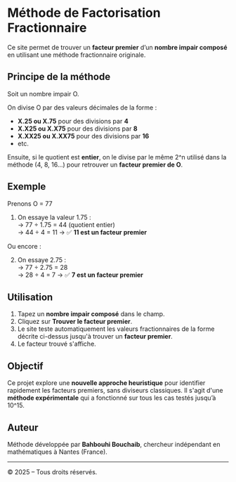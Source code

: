 # Méthode de Factorisation Fractionnaire

Ce site permet de trouver un **facteur premier** d’un **nombre impair composé** en utilisant une méthode fractionnaire originale.

## Principe de la méthode

Soit un nombre impair O.

On divise O par des valeurs décimales de la forme :

- **X.25 ou X.75** pour des divisions par **4**
- **X.X25 ou X.X75** pour des divisions par **8**
- **X.XX25 ou X.XX75** pour des divisions par **16**
- etc.

Ensuite, si le quotient est **entier**, on le divise par le même 2^n utilisé dans la méthode (4, 8, 16…) pour retrouver un **facteur premier de O**.

## Exemple

Prenons O = 77

1. On essaye la valeur 1.75 :  
   → 77 ÷ 1.75 = 44 (quotient entier)  
   → 44 ÷ 4 = 11 → ✅ **11 est un facteur premier**

Ou encore :

2. On essaye 2.75 :  
   → 77 ÷ 2.75 = 28  
   → 28 ÷ 4 = 7 → ✅ **7 est un facteur premier**

## Utilisation

1. Tapez un **nombre impair composé** dans le champ.
2. Cliquez sur **Trouver le facteur premier**.
3. Le site teste automatiquement les valeurs fractionnaires de la forme décrite ci-dessus jusqu'à trouver un **facteur premier**.
4. Le facteur trouvé s'affiche.

## Objectif

Ce projet explore une **nouvelle approche heuristique** pour identifier rapidement les facteurs premiers, sans diviseurs classiques. Il s'agit d'une **méthode expérimentale** qui a fonctionné sur tous les cas testés jusqu’à 10^15.

## Auteur

Méthode développée par **Bahbouhi Bouchaib**, chercheur indépendant en mathématiques à Nantes (France).

---

© 2025 – Tous droits réservés.
